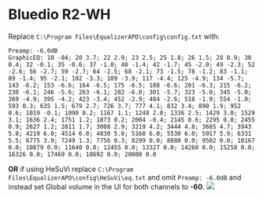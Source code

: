 # Bluedio R2-WH
Replace `C:\Program Files\EqualizerAPO\config\config.txt` with:
```
Preamp: -6.0dB
GraphicEQ: 10 -84; 20 3.7; 22 2.9; 23 2.5; 25 1.8; 26 1.5; 28 0.9; 30 0.4; 32 -0.1; 35 -0.6; 37 -1.0; 40 -1.4; 42 -1.7; 45 -2.0; 49 -2.3; 52 -2.6; 56 -2.7; 59 -2.7; 64 -2.5; 68 -2.1; 73 -1.5; 78 -1.2; 83 -1.1; 89 -1.4; 95 -2.1; 102 -3.3; 109 -3.9; 117 -4.4; 125 -4.9; 134 -5.7; 143 -6.2; 153 -6.6; 164 -6.5; 175 -6.5; 188 -6.6; 201 -6.3; 215 -6.2; 230 -6.1; 246 -5.6; 263 -6.1; 282 -6.0; 301 -5.7; 323 -5.0; 345 -5.0; 369 -4.9; 395 -4.2; 423 -3.4; 452 -2.9; 484 -2.6; 518 -1.9; 554 -1.0; 593 0.3; 635 1.5; 679 2.7; 726 3.7; 777 4.1; 832 3.4; 890 1.9; 952 0.6; 1019 -0.1; 1090 0.2; 1167 1.1; 1248 2.0; 1336 2.5; 1429 3.0; 1529 3.1; 1636 2.4; 1751 1.2; 1873 0.2; 2004 -0.4; 2145 0.6; 2295 0.8; 2455 0.9; 2627 1.2; 2811 1.7; 3008 2.9; 3219 4.2; 3444 4.8; 3685 4.7; 3943 5.8; 4219 6.0; 4514 6.0; 4830 5.8; 5168 6.0; 5530 6.0; 5917 5.9; 6331 5.5; 6775 3.9; 7249 1.3; 7756 0.3; 8299 0.0; 8880 0.0; 9502 0.0; 10167 0.0; 10879 0.0; 11640 0.0; 12455 0.0; 13327 0.0; 14260 0.0; 15258 0.0; 16326 0.0; 17469 0.0; 18692 0.0; 20000 0.0
```
**OR** if using HeSuVi replace `C:\Program Files\EqualizerAPO\config\HeSuVi\eq.txt` and omit `Preamp: -6.0dB` and instead set Global volume in the UI for both channels to **-60**.
![](https://raw.githubusercontent.com/jaakkopasanen/AutoEq/master/results/Sonoma%20Model%20One/innerfidelity/onear/Bluedio%20R2-WH/Bluedio%20R2-WH.png)